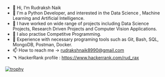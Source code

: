 - 👋 Hi, I’m Rudraksh Naik
- 👀 I'm a Python Developer, and interested in the Data Science , Machine Learning and Artificial Intelligence.
- 🌱 I have worked on wide range of projects including Data Science Projects, Research Driven Projects and Computer Vision Applications.
- 💞 I also practise Competitve Programming.
- 🎯 Experience with necessary programing tools such as Git, Bash, SQL, MongoDB, Postman, Docker.
- 📫 How to reach me -> rudrakshnaik8990@gmail.com
- 🪃 HackerRank profile : https://www.hackerrank.com/rud_rax

[![trophy](https://github-profile-trophy.vercel.app/?username=rud_rax)](https://github.com/ryo-ma/github-profile-trophy)

<!---
rud-rax/rud-rax is a ✨ special ✨ repository because its `README.md` (this file) appears on your GitHub profile.
You can click the Preview link to take a look at your changes.
--->
